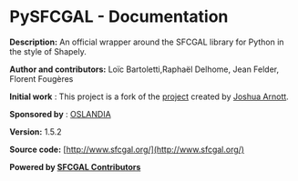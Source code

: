 # PySFCGAL - Documentation

**Description:** An official wrapper around the SFCGAL library for Python in the style of Shapely.

**Author and contributors:** Loïc Bartoletti,Raphaël Delhome, Jean Felder, Florent Fougères

**Initial work** : This project is a fork of the [project](https://github.com/snorfalorpagus/pysfcgal/) created by [Joshua Arnott](https://github.com/snorfalorpagus).

**Sponsored by** : [OSLANDIA](https://www.oslandia.com)

**Version:** 1.5.2

**Source code:** [http://www.sfcgal.org/](http://www.sfcgal.org/)

**Powered by [SFCGAL Contributors](https://sfcgal.gitlab.io/SFCGAL/)**
